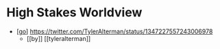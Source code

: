 # High Stakes Worldview

- [[go]] https://twitter.com/TylerAlterman/status/1347227557243006978
  - [[by]] [[tyleralterman]]


[//begin]: # "Autogenerated link references for markdown compatibility"
[go]: go "Go"
[//end]: # "Autogenerated link references"